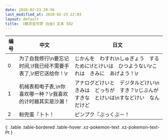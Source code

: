 ```yaml
---
date: 2020-02-23 20:56
last_modified_at: 2020-02-23 22:03
layout: default
title: 《精灵宝可梦 白金》文本 582
---
```

| 编号 | 中文 | 日文 |
| ---- | ---- | ---- |
| 0 | 为了自我修行\n要忘记时间,\f我已经不需要手表了,\r把它送给你！\r | じかんを　わすれ\nしゅぎょう　するために\fとけいは　ひつようない\rこれは　きみに　あげよう！\r |
| 1 | 机械表和电子表,\n你喜欢哪一种？\r我喜欢的计时器其实是沙漏！ | アナログどけいと　デジタルどけい\nきみは　どっちが　すき？\rじぶんが　すきな　とけいは\nすなどけい　なんだけど |
| 2 | 粉兜蛋『卜卜！ | ピンプク『ぶっくぶ－！ |
{: .table .table-bordered .table-hover .xz-pokemon-text .xz-pokemon-text-Pt }